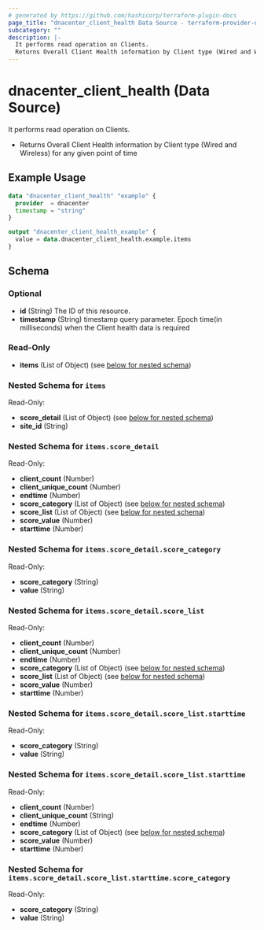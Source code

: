 ```yaml
---
# generated by https://github.com/hashicorp/terraform-plugin-docs
page_title: "dnacenter_client_health Data Source - terraform-provider-dnacenter"
subcategory: ""
description: |-
  It performs read operation on Clients.
  Returns Overall Client Health information by Client type (Wired and Wireless) for any given point of time
---
```


# dnacenter_client_health (Data Source)

It performs read operation on Clients.

- Returns Overall Client Health information by Client type (Wired and Wireless) for any given point of time

## Example Usage

```terraform
data "dnacenter_client_health" "example" {
  provider  = dnacenter
  timestamp = "string"
}

output "dnacenter_client_health_example" {
  value = data.dnacenter_client_health.example.items
}
```

<!-- schema generated by tfplugindocs -->
## Schema

### Optional

- **id** (String) The ID of this resource.
- **timestamp** (String) timestamp query parameter. Epoch time(in milliseconds) when the Client health data is required

### Read-Only

- **items** (List of Object) (see [below for nested schema](#nestedatt--items))

<a id="nestedatt--items"></a>
### Nested Schema for `items`

Read-Only:

- **score_detail** (List of Object) (see [below for nested schema](#nestedobjatt--items--score_detail))
- **site_id** (String)

<a id="nestedobjatt--items--score_detail"></a>
### Nested Schema for `items.score_detail`

Read-Only:

- **client_count** (Number)
- **client_unique_count** (Number)
- **endtime** (Number)
- **score_category** (List of Object) (see [below for nested schema](#nestedobjatt--items--score_detail--score_category))
- **score_list** (List of Object) (see [below for nested schema](#nestedobjatt--items--score_detail--score_list))
- **score_value** (Number)
- **starttime** (Number)

<a id="nestedobjatt--items--score_detail--score_category"></a>
### Nested Schema for `items.score_detail.score_category`

Read-Only:

- **score_category** (String)
- **value** (String)


<a id="nestedobjatt--items--score_detail--score_list"></a>
### Nested Schema for `items.score_detail.score_list`

Read-Only:

- **client_count** (Number)
- **client_unique_count** (Number)
- **endtime** (Number)
- **score_category** (List of Object) (see [below for nested schema](#nestedobjatt--items--score_detail--score_list--score_category))
- **score_list** (List of Object) (see [below for nested schema](#nestedobjatt--items--score_detail--score_list--score_list))
- **score_value** (Number)
- **starttime** (Number)

<a id="nestedobjatt--items--score_detail--score_list--score_category"></a>
### Nested Schema for `items.score_detail.score_list.starttime`

Read-Only:

- **score_category** (String)
- **value** (String)


<a id="nestedobjatt--items--score_detail--score_list--score_list"></a>
### Nested Schema for `items.score_detail.score_list.starttime`

Read-Only:

- **client_count** (Number)
- **client_unique_count** (String)
- **endtime** (Number)
- **score_category** (List of Object) (see [below for nested schema](#nestedobjatt--items--score_detail--score_list--starttime--score_category))
- **score_value** (Number)
- **starttime** (Number)

<a id="nestedobjatt--items--score_detail--score_list--starttime--score_category"></a>
### Nested Schema for `items.score_detail.score_list.starttime.score_category`

Read-Only:

- **score_category** (String)
- **value** (String)


